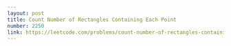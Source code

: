 ```yaml
---
layout: post
title: Count Number of Rectangles Containing Each Point
number: 2250
link: https://leetcode.com/problems/count-number-of-rectangles-containing-each-point
---
```

